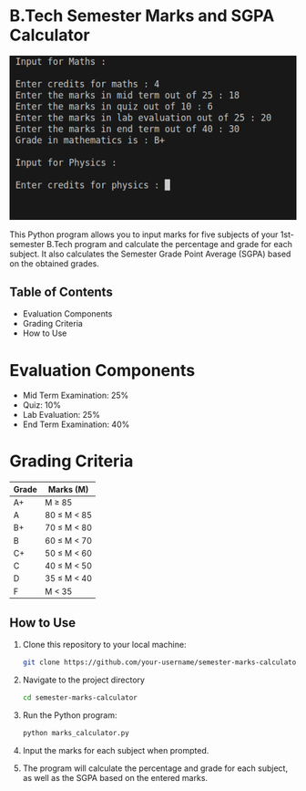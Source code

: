 # B.Tech Semester Marks and SGPA Calculator

![calc_sgpa](screenshot.png)

This Python program allows you to input marks for five subjects of your 1st-semester B.Tech program and calculate the percentage and grade for each subject. It also calculates the Semester Grade Point Average (SGPA) based on the obtained grades.

## Table of Contents

- Evaluation Components
- Grading Criteria
- How to Use
# Evaluation Components

- Mid Term Examination: 25%
- Quiz: 10%
- Lab Evaluation: 25%
- End Term Examination: 40%

# Grading Criteria

| Grade  | Marks (M) |
|--------|----------|
| A+     | M ≥ 85   |
| A      | 80 ≤ M < 85 |
| B+     | 70 ≤ M < 80 |
| B      | 60 ≤ M < 70 |
| C+     | 50 ≤ M < 60 |
| C      | 40 ≤ M < 50 |
| D      | 35 ≤ M < 40 |
| F      | M < 35   |

## How to Use

1. Clone this repository to your local machine:

   ```bash
   git clone https://github.com/your-username/semester-marks-calculator.git
2. Navigate to the project directory
   ```bash
   cd semester-marks-calculator
3. Run the Python program:
   ```bash
   python marks_calculator.py
4. Input the marks for each subject when prompted.

5. The program will calculate the percentage and grade for each subject, as well as the SGPA based on the entered marks.

   


